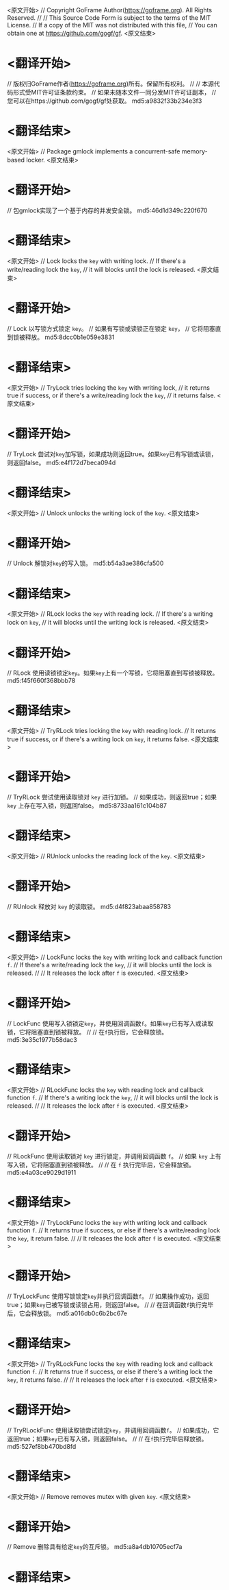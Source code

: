 
<原文开始>
// Copyright GoFrame Author(https://goframe.org). All Rights Reserved.
//
// This Source Code Form is subject to the terms of the MIT License.
// If a copy of the MIT was not distributed with this file,
// You can obtain one at https://github.com/gogf/gf.
<原文结束>

# <翻译开始>
// 版权归GoFrame作者(https://goframe.org)所有。保留所有权利。
//
// 本源代码形式受MIT许可证条款约束。
// 如果未随本文件一同分发MIT许可证副本，
// 您可以在https://github.com/gogf/gf处获取。 md5:a9832f33b234e3f3
# <翻译结束>


<原文开始>
// Package gmlock implements a concurrent-safe memory-based locker.
<原文结束>

# <翻译开始>
// 包gmlock实现了一个基于内存的并发安全锁。 md5:46d1d349c220f670
# <翻译结束>


<原文开始>
// Lock locks the `key` with writing lock.
// If there's a write/reading lock the `key`,
// it will blocks until the lock is released.
<原文结束>

# <翻译开始>
// Lock 以写锁方式锁定 `key`。
// 如果有写锁或读锁正在锁定 `key`，
// 它将阻塞直到锁被释放。 md5:8dcc0b1e059e3831
# <翻译结束>


<原文开始>
// TryLock tries locking the `key` with writing lock,
// it returns true if success, or if there's a write/reading lock the `key`,
// it returns false.
<原文结束>

# <翻译开始>
// TryLock 尝试对`key`加写锁，如果成功则返回true。如果`key`已有写锁或读锁，则返回false。 md5:e4f172d7beca094d
# <翻译结束>


<原文开始>
// Unlock unlocks the writing lock of the `key`.
<原文结束>

# <翻译开始>
// Unlock 解锁对`key`的写入锁。 md5:b54a3ae386cfa500
# <翻译结束>


<原文开始>
// RLock locks the `key` with reading lock.
// If there's a writing lock on `key`,
// it will blocks until the writing lock is released.
<原文结束>

# <翻译开始>
// RLock 使用读锁锁定`key`。如果`key`上有一个写锁，它将阻塞直到写锁被释放。 md5:f45f660f368bbb78
# <翻译结束>


<原文开始>
// TryRLock tries locking the `key` with reading lock.
// It returns true if success, or if there's a writing lock on `key`, it returns false.
<原文结束>

# <翻译开始>
// TryRLock 尝试使用读取锁对 `key` 进行加锁。
// 如果成功，则返回true；如果 `key` 上存在写入锁，则返回false。 md5:8733aa161c104b87
# <翻译结束>


<原文开始>
// RUnlock unlocks the reading lock of the `key`.
<原文结束>

# <翻译开始>
// RUnlock 释放对 `key` 的读取锁。 md5:d4f823abaa858783
# <翻译结束>


<原文开始>
// LockFunc locks the `key` with writing lock and callback function `f`.
// If there's a write/reading lock the `key`,
// it will blocks until the lock is released.
//
// It releases the lock after `f` is executed.
<原文结束>

# <翻译开始>
// LockFunc 使用写入锁锁定`key`，并使用回调函数`f`。如果`key`已有写入或读取锁，它将阻塞直到锁被释放。
//
// 在`f`执行后，它会释放锁。 md5:3e35c1977b58dac3
# <翻译结束>


<原文开始>
// RLockFunc locks the `key` with reading lock and callback function `f`.
// If there's a writing lock the `key`,
// it will blocks until the lock is released.
//
// It releases the lock after `f` is executed.
<原文结束>

# <翻译开始>
// RLockFunc 使用读取锁对 `key` 进行锁定，并调用回调函数 `f`。
// 如果 `key` 上有写入锁，它将阻塞直到锁被释放。
//
// 在 `f` 执行完毕后，它会释放锁。 md5:e4a03ce9029d1911
# <翻译结束>


<原文开始>
// TryLockFunc locks the `key` with writing lock and callback function `f`.
// It returns true if success, or else if there's a write/reading lock the `key`, it return false.
//
// It releases the lock after `f` is executed.
<原文结束>

# <翻译开始>
// TryLockFunc 使用写锁锁定`key`并执行回调函数`f`。
// 如果操作成功，返回true；如果`key`已被写锁或读锁占用，则返回false。
//
// 在回调函数`f`执行完毕后，它会释放锁。 md5:a016db0c6b2bc67e
# <翻译结束>


<原文开始>
// TryRLockFunc locks the `key` with reading lock and callback function `f`.
// It returns true if success, or else if there's a writing lock the `key`, it returns false.
//
// It releases the lock after `f` is executed.
<原文结束>

# <翻译开始>
// TryRLockFunc 使用读取锁尝试锁定`key`，并调用回调函数`f`。
// 如果成功，它返回true；如果`key`已有写入锁，则返回false。
//
// 在`f`执行完毕后释放锁。 md5:527ef8bb470bd8fd
# <翻译结束>


<原文开始>
// Remove removes mutex with given `key`.
<原文结束>

# <翻译开始>
// Remove 删除具有给定`key`的互斥锁。 md5:a8a4db10705ecf7a
# <翻译结束>

